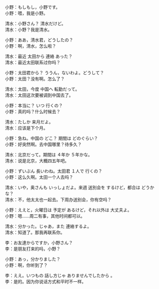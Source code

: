 小野：もしもし，小野です。  
小野：喂，我是小野。  

清水：小野さん？ 清水だけど。  
清水：小野？我是清水。  

小野：ああ，清水君，どうしたの？  
小野：啊，清水，怎么啦？  

清水：最近 太田から 連絡 あった？  
清水：最近太田联系过你吗？  

小野：太田君から？ ううん，ないわよ。どうして？  
小野：太田？没有啊。怎么了？  

清水：太田，今度 中国へ 転勤だって。  
清水：太田这次要被调到中国去了。  

小野：本当に？ いつ 行くの？  
小野：真的吗？什么时候去？  

清水：たしか 来月だよ。  
清水：应该是下个月。  

小野：急ね。中国の どこ？ 期間は どのぐらい？  
小野：好突然啊。去中国哪里？待多久？  

清水：北京だって。期間は ４年か ５年かな。  
清水：说是北京，大概四五年吧。  

小野：ずいぶん 長いわね。太田君 １人で 行くの？  
小野：这么久啊。太田一个人去吗？  

清水：いや，奥さんも いっしょだよ。来週 送別会を するけど，都合は どうかな？  
清水：不，他太太也一起去。下周办送别会，你有空吗？  

小野：ええと，火曜日は 予定が あるけど，それ以外は 大丈夫よ。  
小野：嗯……周二有事，其他时间都可以。  

清水：分かった。じゃあ，また 連絡するよ。  
清水：知道了。那我再联系你。  

李：お友達からですか，小野さん？  
李：是朋友打来的吗，小野？  

小野：あっ，分かりました？  
小野：啊，你听到了？  

李：ええ。いつもの 話し方じゃ ありませんでしたから 。  
李：是的。因为你说话方式和平时不一样。
